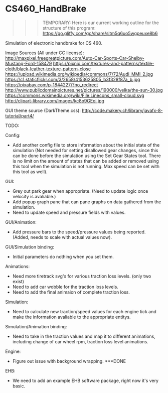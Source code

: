 # CS460_HandBrake

>>> TEMPORARY: Here is our current working outline for the structure of this program:
        https://go.gliffy.com/go/share/sitm5q6uo5wgpeuxe8b6

Simulation of electronic handbrake for CS 460.


Image Sources (All under CC license):
http://maxpixel.freegreatpicture.com/Auto-Car-Sports-Car-Shelby-Mustang-Ford-158479
https://pixnio.com/textures-and-patterns/textile-cloth/black-leather-texture-pattern-close
https://upload.wikimedia.org/wikipedia/commons/7/72/Audi_MMI_2.jpg
https://c1.staticflickr.com/3/2658/4153625805_b3f328f87a_b.jpg
https://pixabay.com/p-1844227/?no_redirect
http://www.publicdomainpictures.net/pictures/190000/velka/the-sun-30.jpg
https://commons.wikimedia.org/wiki/File:Linecons_small-cloud.svg
http://clipart-library.com/images/kc8o9GEoi.jpg

GUI theme source (DarkTheme.css):
http://code.makery.ch/library/javafx-8-tutorial/part4/

TODO:

Config:
* Add another config file to store information about the initial state of the simulation (Not needed for setting disallowed
gear changes, since this can be done before the simulation using the Set Gear States tool. There is no limit on the amount of states
that can be added or removed using this tool when the simulation is not running. Max speed can be set with this tool as well).

GUI:
* Grey out park gear when appropriate. (Need to update logic once velocity is avaliable.)
* Add popup graph pane that can pane graphs on data gathered from the simulation. 
* Need to update speed and pressure fields with values.

GUI/Animation:
* Add pressure bars to the speed/pressure values being reported. (Added, needs to scale with actual values now).

GUI/Simulation binding:
* Initial parameters do nothing when you set them.

Animations:
* Need more tiretrack svg's for various traction loss levels. (only two exist)
* Need to add car wobble for the traction loss levels.
* Need to add the final animaion of complete traction loss.

Simulation:
* Need to calculate new traction/speed values for each engine tick and make the information avaliable
to the appropriate entitys. 

Simulation/Animation binding:
* Need to take in the traction values and map it to different animations, including change of car
wheel rpm, traction loss level animations.

Engine:
* Figure out issue with background wrapping. ***DONE

EHB:
* We need to add an example EHB software package, right now it's very basic.


